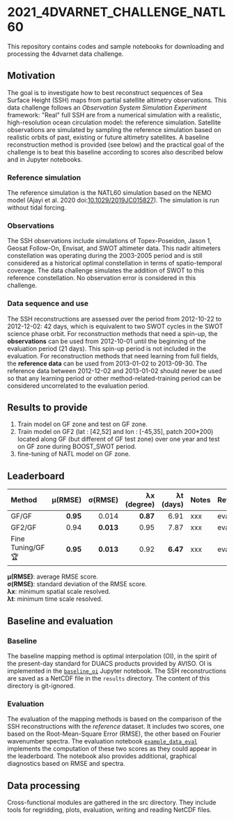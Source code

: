 # 2021_4DVARNET_CHALLENGE_NATL60

This repository contains codes and sample notebooks for downloading and processing the 4dvarnet data challenge.

## Motivation
The goal is to investigate how to best reconstruct sequences of Sea Surface Height (SSH) maps from partial satellite altimetry observations. This data challenge follows an _Observation System Simulation Experiment_ framework: "Real" full SSH are from a numerical simulation with a realistic, high-resolution ocean circulation model: the reference simulation. Satellite observations are simulated by sampling the reference simulation based on realistic orbits of past, existing or future altimetry satellites. A baseline reconstruction method is provided (see below) and the practical goal of the challenge is to beat this baseline according to scores also described below and in Jupyter notebooks.

### Reference simulation
The reference simulation is the NATL60 simulation based on the NEMO model (Ajayi et al. 2020 doi:[10.1029/2019JC015827](https://doi.org/10.1029/2019JC015827)). The simulation is run without tidal forcing. 

### Observations
The SSH observations include simulations of Topex-Poseidon, Jason 1, Geosat Follow-On, Envisat, and SWOT altimeter data. This nadir altimeters constellation was operating during the 2003-2005 period and is still considered as a historical optimal constellation in terms of spatio-temporal coverage. The data challenge simulates the addition of SWOT to this reference constellation. No observation error is considered in this challenge.

### Data sequence and use
The SSH reconstructions are assessed over the period from 2012-10-22 to 2012-12-02: 42 days, which is equivalent to two SWOT cycles in the SWOT science phase orbit.
For reconstruction methods that need a spin-up, the **observations** can be used from 2012-10-01 until the beginning of the evaluation period (21 days). This spin-up period is not included in the evaluation. For reconstruction methods that need learning from full fields, the **reference data** can be used from 2013-01-02 to 2013-09-30. The reference data between 2012-12-02 and 2013-01-02 should never be used so that any learning period or other method-related-training period can be considered uncorrelated to the evaluation period.

## Results to provide

1. Train model on GF zone and test on GF zone.
1. Train model on GF2 (lat : [42,52] and lon : [-45,35], patch 200\*200) located along GF (but different of GF test zone) over one year and test on GF zone during BOOST_SWOT period.
1. fine-tuning of NATL model on GF zone.

## Leaderboard
| Method     |   µ(RMSE) |   σ(RMSE) |   λx (degree) |   λt (days) | Notes                     | Reference        |
|:-----------|------------------------:|---------------------:|-------------------------:|-----------------------:|:--------------------------|:-----------------|
|GF/GF | **0.95**  | 0.014  | **0.87** 	 | 6.91 | xxx | eval_4dvarnet|
|GF2/GF | 0.94  | **0.013**  | 0.95 	 | 7.87 | xxx | eval_4dvarnet|
|Fine Tuning/GF :trophy: | **0.95**  | **0.013**  | 0.92 	 | **6.47** | xxx | eval_4dvarnet|


**µ(RMSE)**: average RMSE score.  
**σ(RMSE)**: standard deviation of the RMSE score.  
**λx**: minimum spatial scale resolved.  
**λt**: minimum time scale resolved. 

## Baseline and evaluation

### Baseline
The baseline mapping method is optimal interpolation (OI), in the spirit of the present-day standard for DUACS products provided by AVISO. OI is implemented in the [`baseline_oi`](https://github.com/ocean-data-challenges/2020a_SSH_mapping_NATL60/blob/master/notebooks/baseline_oi.ipynb) Jupyter notebook. The SSH reconstructions are saved as a NetCDF file in the `results` directory. The content of this directory is git-ignored.

### Evaluation
The evaluation of the mapping methods is based on the comparison of the SSH reconstructions with the *reference* dataset. It includes two scores, one based on the Root-Mean-Square Error (RMSE), the other based on Fourier wavenumber spectra. The evaluation notebook [`example_data_eval`](https://github.com/CIA-Oceanix/2021_4DVARNET_CHALLENGE_NATL60/blob/main/notebooks/eval_4dvarnet.ipynb) implements the computation of these two scores as they could appear in the leaderboard. The notebook also provides additional, graphical diagnostics based on RMSE and spectra.

## Data processing

Cross-functional modules are gathered in the src directory. They include tools for regridding, plots, evaluation, writing and reading NetCDF files.

